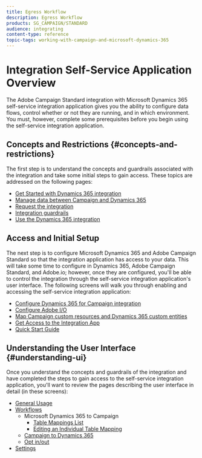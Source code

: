 ```yaml
---
title: Egress Workflow
description: Egress Workflow
products: SG_CAMPAIGN/STANDARD
audience: integrating
content-type: reference
topic-tags: working-with-campaign-and-microsoft-dynamics-365
---
```


# Integration Self-Service Application Overview

The Adobe Campaign Standard integration with Microsoft Dynamics 365 self-service integration application gives you the ability to configure data flows, control whether or not they are running, and in which environment. You must, however, complete some prerequisites before you begin using the self-service integration application.

## Concepts and Restrictions {#concepts-and-restrictions}

The first step is to understand the concepts and guardrails associated with the integration and take some initial steps to gain access. These topics are addressed on the following pages:

* [Get Started with Dynamics 365 integration](../../integrating/using/d365-acs-get-started.md)
* [Manage data between Campaign and Dynamics 365](../../integrating/using/d365-acs-notices-and-recommendations.md)
* [Request the integration](../../integrating/using/d365-acs-requesting-the-integration.md)
* [Integration guardrails](../../integrating/using/d365-acs-guardrails.md)
* [Use the Dynamics 365 integration](../../integrating/using/d365-acs-using-the-integration.md)

## Access and Initial Setup 

The next step is to configure Microsoft Dynamics 365 and Adobe Campaign Standard so that the integration application has access to your data. This will take some time to configure in Dynamics 365, Adobe Campaign Standard, and Adobe.io; however, once they are configured, you'll be able to control the integration through the self-service integration application's user interface. The following screens will walk you through enabling and accessing the self-service integration application:

* [Configure Dynamics 365 for Campaign integration](../../integrating/using/d365-acs-configure-d365.md)
* [Configure Adobe I/O](../../integrating/using/d365-acs-configure-adobe-io.md)
* [Map Campaign custom resources and Dynamics 365 custom entities](../../integrating/using/d365-acs-notices-and-recommendations.md)
* [Get Access to the Integration App](../../integrating/using/d365-acs-self-service-app-control-access.md)
* [Quick Start Guide](../../integrating/using/d365-acs-self-service-app-quick-start-guide.md)

## Understanding the User Interface {#understanding-ui}

Once you understand the concepts and guardrails of the integration and have completed the steps to gain access to the self-service integration application, you'll want to review the pages describing the user interface in detail (in these screens):

* [General Usage](../../integrating/using/d365-acs-self-service-app-general-usage.md)
* [Workflows](../../integrating/using/d365-acs-self-service-app-workflows.md)
    * Microsoft Dynamics 365 to Campaign 
        * [Table Mappings List](../../integrating/using/d365-acs-self-service-app-ingress-list.md)
        * [Editing an Individual Table Mapping](../../integrating/using/d365-acs-self-service-app-ingress-individual-mapping.md)
    * [Campaign to Dynamics 365](../../integrating/using/d365-acs-self-service-app-egress.md)
    * [Opt in/out](../../integrating/using/d365-acs-self-service-app-optinout.md)
* [Settings](../../integrating/using/d365-acs-self-service-app-settings.md)
